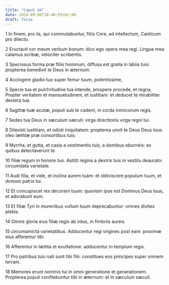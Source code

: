 ```yaml
---
title: "Caput 44"
date: 2024-09-06T18:40:55+02:00
draft: false
---
```




1 In finem, pro iis, qui commutabuntur, filiis Core, ad intellectum, Canticum pro dilecto.

2 Eructavit cor meum verbum bonum: dico ego opera mea regi. Lingua mea calamus scribæ, velociter scribentis.

3 Speciosus forma præ filiis hominum, diffusa est gratia in labiis tuis: propterea benedixit te Deus in æternum.

4 Accingere gladio tuo super femur tuum, potentissime,

5 Specie tua et pulchritudine tua intende, prospere procede, et regna, Propter veritatem et mansuetudinem, et iustitiam: et deducet te mirabiliter dextera tua.

6 Sagittæ tuæ acutæ, populi sub te cadent, in corda inimicorum regis.

7 Sedes tua Deus in sæculum sæculi: virga directionis virga regni tui.

8 Dilexisti iustitiam, et odisti iniquitatem: propterea unxit te Deus Deus tuus oleo lætitiæ præ consortibus tuis.

9 Myrrha, et gutta, et casia a vestimentis tuis, a domibus eburneis: ex quibus delectaverunt te

10 filiæ regum in honore tuo. Astitit regina a dextris tuis in vestitu deaurato: circumdata varietate.

11 Audi filia, et vide, et inclina aurem tuam: et obliviscere populum tuum, et domum patris tui.

12 Et concupiscet rex decorem tuum: quoniam ipse est Dominus Deus tuus, et adorabunt eum.

13 Et filiæ Tyri in muneribus vultum tuum deprecabuntur: omnes divites plebis.

14 Omnis gloria eius filiæ regis ab intus, in fimbriis aureis

15 circumamicta varietatibus. Adducentur regi virgines post eam: proximæ eius afferentur tibi.

16 Afferentur in lætitia et exultatione: adducentur in templum regis.

17 Pro patribus tuis nati sunt tibi filii: constitues eos principes super omnem terram.

18 Memores erunt nominis tui in omni generatione et generationem. Propterea populi confitebuntur tibi in æternum: et in sæculum sæculi.


